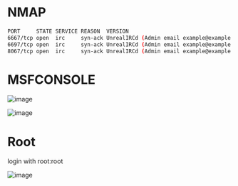 
# NMAP
```bash
PORT     STATE SERVICE REASON  VERSION
6667/tcp open  irc     syn-ack UnrealIRCd (Admin email example@example.com)
6697/tcp open  irc     syn-ack UnrealIRCd (Admin email example@example.com)
8067/tcp open  irc     syn-ack UnrealIRCd (Admin email example@example.com)
```

# MSFCONSOLE

![image](https://user-images.githubusercontent.com/68326057/118259861-4db6fd00-b4cf-11eb-9e08-fbaf7b6bb790.png)

![image](https://user-images.githubusercontent.com/68326057/118260002-6de6bc00-b4cf-11eb-9dd1-d701493a0591.png)

# Root

login with root:root

![image](https://user-images.githubusercontent.com/68326057/118260779-578d3000-b4d0-11eb-92c0-0771b4ed5ad4.png)

